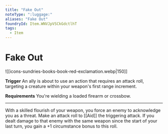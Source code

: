 ```yaml
---
title: "Fake Out"
noteType: ":luggage:"
aliases: "Fake Out"
foundryId: Item.WNVJpVSCkGdctlhT
tags:
  - Item
---
```


# Fake Out
![[icons-sundries-books-book-red-exclamation.webp|150]]

**Trigger** An ally is about to use an action that requires an attack roll, targeting a creature within your weapon's first range increment.

**Requirements** You're wielding a loaded firearm or crossbow.

* * *

With a skilled flourish of your weapon, you force an enemy to acknowledge you as a threat. Make an attack roll to [[Aid]] the triggering attack. If you dealt damage to that enemy with the same weapon since the start of your last turn, you gain a +1 circumstance bonus to this roll.
